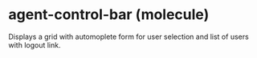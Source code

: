 # agent-control-bar (molecule)

Displays a grid with automoplete form for user selection and list of users with logout link.